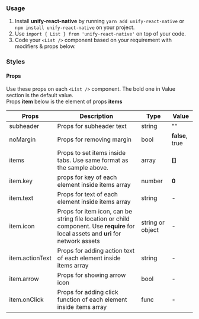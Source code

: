 ### Usage

1. Install **unify-react-native** by running `yarn add unify-react-native` or `npm install unify-react-native` on your project.
2. Use `import { List } from 'unify-react-native'` on top of your code.
3. Code your `<List />` component based on your requirement with modifiers & props below.



### Styles

#### Props

Use these props on each `<List />` component. The bold one in Value section is the default value.<br />
Props **item** below is the element of props **items**

| Props            | Description                         | Type            | Value
|---------------------|----------------------------------|-----------------|---------------------|
| subheader        | Props for subheader text            | string          | ""
| noMargin         | Props for removing margin           | bool            | **false**, true
| items   | Props to set items inside tabs. Use same format as the sample above.  | array | **[]**
| item.key  | props for key of each element inside items array | number | **0**
| item.text  | Props for text of each element inside items array  | string  | -
| item.icon  | Props for item icon, can be string file location or child component. Use **require** for local assets and **uri** for network assets  | string or object  | -
| item.actionText | Props for adding action text of each element inside items array   | string  | -
| item.arrow  | Props for showing arrow icon  | bool | -
| item.onClick  | Props for adding click function of each element inside items array  | func | -